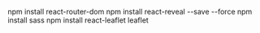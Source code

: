 npm install react-router-dom
npm install react-reveal --save --force
npm install sass
npm install react-leaflet leaflet